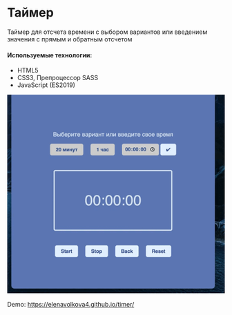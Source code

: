 # Таймер

Таймер для отсчета времени с выбором вариантов или введением значения с прямым и обратным отсчетом

#### Используемые технологии:

- HTML5
- CSS3, Препроцессор SASS
- JavaScript (ES2019)

![gif](https://github.com/ElenaVolkova4/timer/blob/main/assets/images/%D1%82%D0%B0%D0%B9%D0%BC%D0%B5%D1%80.gif)


Demo: https://elenavolkova4.github.io/timer/
